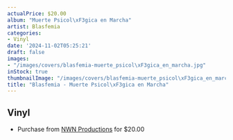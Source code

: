 ```yaml
---
actualPrice: $20.00
album: "Muerte Psicol\xF3gica en Marcha"
artist: Blasfemia
categories:
- Vinyl
date: '2024-11-02T05:25:21'
draft: false
images:
- "/images/covers/blasfemia-muerte_psicol\xF3gica_en_marcha.jpg"
inStock: true
thumbnailImage: "/images/covers/blasfemia-muerte_psicol\xF3gica_en_marcha-thumb.jpg"
title: "Blasfemia - Muerte Psicol\xF3gica en Marcha"
---
```


## Vinyl
* Purchase from [NWN Productions](http://shop.nwnprod.com/index.php?route=product/product&path=75&product_id=29037&sort=pd.name&order=ASC) for $20.00
